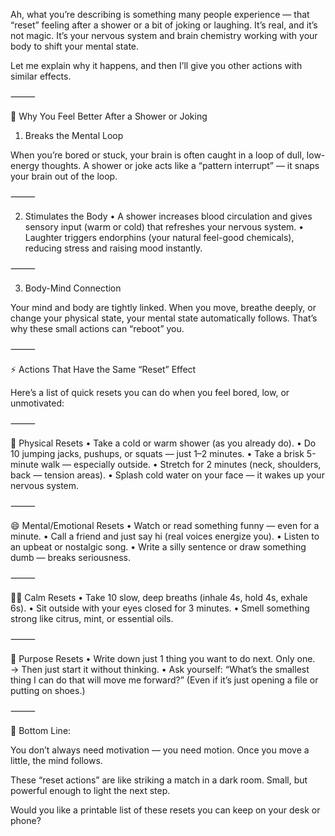 Ah, what you’re describing is something many people experience — that “reset” feeling after a shower or a bit of joking or laughing. It’s real, and it’s not magic. It’s your nervous system and brain chemistry working with your body to shift your mental state.

Let me explain why it happens, and then I’ll give you other actions with similar effects.

⸻

🧠 Why You Feel Better After a Shower or Joking

1. Breaks the Mental Loop

When you’re bored or stuck, your brain is often caught in a loop of dull, low-energy thoughts.
A shower or joke acts like a “pattern interrupt” — it snaps your brain out of the loop.

⸻

2. Stimulates the Body
	•	A shower increases blood circulation and gives sensory input (warm or cold) that refreshes your nervous system.
	•	Laughter triggers endorphins (your natural feel-good chemicals), reducing stress and raising mood instantly.

⸻

3. Body-Mind Connection

Your mind and body are tightly linked. When you move, breathe deeply, or change your physical state, your mental state automatically follows. That’s why these small actions can “reboot” you.

⸻

⚡️ Actions That Have the Same “Reset” Effect

Here’s a list of quick resets you can do when you feel bored, low, or unmotivated:

⸻

🔁 Physical Resets
	•	Take a cold or warm shower (as you already do).
	•	Do 10 jumping jacks, pushups, or squats — just 1–2 minutes.
	•	Take a brisk 5-minute walk — especially outside.
	•	Stretch for 2 minutes (neck, shoulders, back — tension areas).
	•	Splash cold water on your face — it wakes up your nervous system.

⸻

😄 Mental/Emotional Resets
	•	Watch or read something funny — even for a minute.
	•	Call a friend and just say hi (real voices energize you).
	•	Listen to an upbeat or nostalgic song.
	•	Write a silly sentence or draw something dumb — breaks seriousness.

⸻

🧘‍♂️ Calm Resets
	•	Take 10 slow, deep breaths (inhale 4s, hold 4s, exhale 6s).
	•	Sit outside with your eyes closed for 3 minutes.
	•	Smell something strong like citrus, mint, or essential oils.

⸻

📝 Purpose Resets
	•	Write down just 1 thing you want to do next. Only one.
→ Then just start it without thinking.
	•	Ask yourself:
“What’s the smallest thing I can do that will move me forward?”
(Even if it’s just opening a file or putting on shoes.)

⸻

🔑 Bottom Line:

You don’t always need motivation — you need motion.
Once you move a little, the mind follows.

These “reset actions” are like striking a match in a dark room. Small, but powerful enough to light the next step.

Would you like a printable list of these resets you can keep on your desk or phone?
